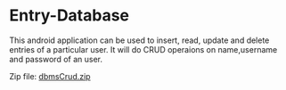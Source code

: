 
# Entry-Database
This android application can be used to insert, read, update and delete entries of a particular user.
It will do CRUD operaions on name,username and password of an user.

Zip file:
[dbmsCrud.zip](https://github.com/VanshikaJain184/Entry-Database/files/9176057/dbmsCrud.zip)
